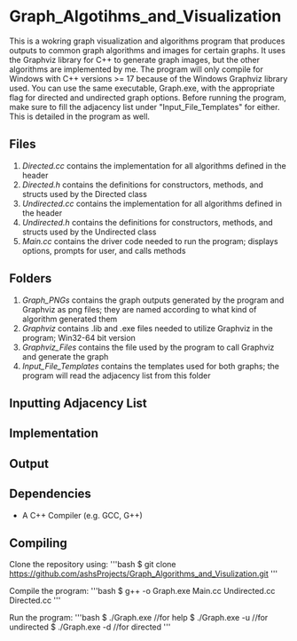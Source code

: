 # Graph_Algotihms_and_Visualization
This is a wokring graph visualization and algorithms program that produces outputs to common graph algorithms and images for certain graphs.
It uses the Graphviz library for C++ to generate graph images, but the other algorithms are implemented by me. The program will only compile
for Windows with C++ versions >= 17 because of the Windows Graphviz library used. You can use the same executable, Graph.exe, with the appropriate
flag for directed and undirected graph options. Before running the program, make sure to fill the adjacency list under "Input_File_Templates" for
either. This is detailed in the program as well. 

## Files
1. *Directed.cc* contains the implementation for all algorithms defined in the header
2. *Directed.h* contains the definitions for constructors, methods, and structs used by the Directed class
3. *Undirected.cc* contains the implementation for all algorithms defined in the header 
4. *Undirected.h* contains the definitions for constructors, methods, and structs used by the Undirected class
5. *Main.cc* contains the driver code needed to run the program; displays options,  prompts for user, and calls methods

## Folders
1. *Graph_PNGs* contains the graph outputs generated by the program and Graphviz as png files; they are named according to what kind of algorithm generated them
2. *Graphviz* contains .lib and .exe files needed to utilize Graphviz in the program; Win32-64 bit version
3. *Graphviz_Files* contains the file used by the program to call Graphviz and generate the graph
4. *Input_File_Templates* contains the templates used for both graphs; the program will read the adjacency list from this folder

## Inputting Adjacency List


## Implementation


## Output


## Dependencies
- A C++ Compiler (e.g. GCC, G++)

## Compiling
Clone the repository using:
'''bash
$ git clone https://github.com/ashsProjects/Graph_Algorithms_and_Visulization.git
'''

Compile the program:
'''bash
$ g++ -o Graph.exe Main.cc Undirected.cc Directed.cc
'''

Run the program:
'''bash
$ ./Graph.exe //for help
$ ./Graph.exe -u //for undirected
$ ./Graph.exe -d //for directed
'''
